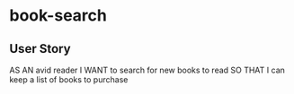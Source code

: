 # book-search

## User Story
AS AN avid reader
I WANT to search for new books to read
SO THAT I can keep a list of books to purchase
